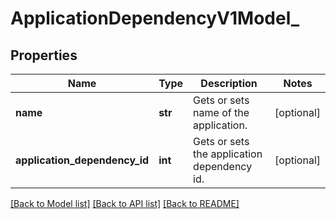 # ApplicationDependencyV1Model_

## Properties
Name | Type | Description | Notes
------------ | ------------- | ------------- | -------------
**name** | **str** | Gets or sets name of the application. | [optional] 
**application_dependency_id** | **int** | Gets or sets the application dependency id. | [optional] 

[[Back to Model list]](../README.md#documentation-for-models) [[Back to API list]](../README.md#documentation-for-api-endpoints) [[Back to README]](../README.md)


